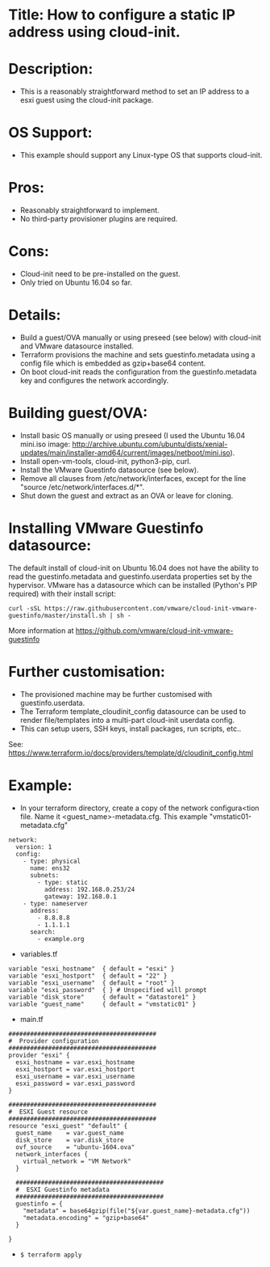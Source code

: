# Title:  How to configure a static IP address using cloud-init.

# Description:
  * This is a reasonably straightforward method to set an IP address to a esxi guest using the cloud-init package.

# OS Support:
  * This example should support any Linux-type OS that supports cloud-init.

# Pros:
  * Reasonably straightforward to implement.
  * No third-party provisioner plugins are required.

# Cons:
  * Cloud-init need to be pre-installed on the guest.
  * Only tried on Ubuntu 16.04 so far.

# Details:
  * Build a guest/OVA manually or using preseed (see below) with cloud-init and VMware datasource installed.
  * Terraform provisions the machine and sets guestinfo.metadata using a config file which is embedded as gzip+base64 content.
  * On boot cloud-init reads the configuration from the guestinfo.metadata key and configures the network accordingly.

# Building guest/OVA:
  * Install basic OS manually or using preseed (I used the Ubuntu 16.04 mini.iso image: http://archive.ubuntu.com/ubuntu/dists/xenial-updates/main/installer-amd64/current/images/netboot/mini.iso).
  * Install open-vm-tools, cloud-init, python3-pip, curl.
  * Install the VMware Guestinfo datasource (see below).
  * Remove all clauses from /etc/network/interfaces, except for the line "source /etc/network/interfaces.d/*".
  * Shut down the guest and extract as an OVA or leave for cloning.

# Installing VMware Guestinfo datasource:

The default install of cloud-init on Ubuntu 16.04 does not have the ability to read the guestinfo.metadata and guestinfo.userdata properties set by the hypervisor. VMware has a datasource which can be installed (Python's PIP required) with their install script:

```
curl -sSL https://raw.githubusercontent.com/vmware/cloud-init-vmware-guestinfo/master/install.sh | sh -
```

More information at https://github.com/vmware/cloud-init-vmware-guestinfo

# Further customisation:

  * The provisioned machine may be further customised with guestinfo.userdata.
  * The Terraform template_cloudinit_config datasource can be used to render file/templates into a multi-part cloud-init userdata config.
  * This can setup users, SSH keys, install packages, run scripts, etc..

See: https://www.terraform.io/docs/providers/template/d/cloudinit_config.html

# Example:
  * In your terraform directory, create a copy of the network configura<tion file.   Name it <guest_name>-metadata.cfg.  This example "vmstatic01-metadata.cfg"
```
network:
  version: 1
  config:
    - type: physical
      name: ens32
      subnets:
        - type: static
          address: 192.168.0.253/24
          gateway: 192.168.0.1
    - type: nameserver
      address:
        - 8.8.8.8
        - 1.1.1.1
      search:
        - example.org
```
  * variables.tf
```
variable "esxi_hostname"  { default = "esxi" }
variable "esxi_hostport"  { default = "22" }
variable "esxi_username"  { default = "root" }
variable "esxi_password"  { } # Unspecified will prompt
variable "disk_store"     { default = "datastore1" }
variable "guest_name"     { default = "vmstatic01" }

```
  * main.tf
```
#########################################
#  Provider configuration
#########################################
provider "esxi" {
  esxi_hostname = var.esxi_hostname
  esxi_hostport = var.esxi_hostport
  esxi_username = var.esxi_username
  esxi_password = var.esxi_password
}

#########################################
#  ESXI Guest resource
#########################################
resource "esxi_guest" "default" {
  guest_name    = var.guest_name
  disk_store    = var.disk_store
  ovf_source    = "ubuntu-1604.ova"
  network_interfaces {
    virtual_network = "VM Network"
  }

  #########################################
  #  ESXI Guestinfo metadata
  #########################################
  guestinfo = {
    "metadata" = base64gzip(file("${var.guest_name}-metadata.cfg"))
    "metadata.encoding" = "gzip+base64"
  }

}
```
  * `$ terraform apply`
